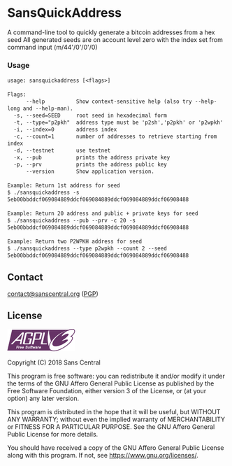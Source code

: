 # SansQuickAddress

A command-line tool to quickly generate a bitcoin addresses from a hex seed
All generated seeds are on account level zero with the index set from command input (m/44'/0'/0'/0)

### Usage
```
usage: sansquickaddress [<flags>]

Flags:
      --help          Show context-sensitive help (also try --help-long and --help-man).
  -s, --seed=SEED     root seed in hexadecimal form
  -t, --type="p2pkh"  address type must be 'p2sh','p2pkh' or 'p2wpkh'
  -i, --index=0       address index
  -c, --count=1       number of addresses to retrieve starting from index
  -d, --testnet       use testnet
  -x, --pub           prints the address private key
  -p, --prv           prints the address public key
      --version       Show application version.

Example: Return 1st address for seed
$ ./sansquickaddress -s 5eb00bbddcf069084889ddcf069084889ddcf069084889ddcf06908488

Example: Return 20 address and public + private keys for seed 
$ ./sansquickaddress --pub --prv -c 20 -s 5eb00bbddcf069084889ddcf069084889ddcf069084889ddcf06908488

Example: Return two P2WPKH address for seed 
$ ./sansquickaddress --type p2wpkh --count 2 --seed 5eb00bbddcf069084889ddcf069084889ddcf069084889ddcf06908488
```

## Contact

contact@sanscentral.org ([PGP](../../resources/publickey.contact@sanscentral.org.asc))

## License

![AGPLv3 Logo](../../resources/agplv3-155x51.png)

Copyright (C) 2018 Sans Central

This program is free software: you can redistribute it and/or modify
it under the terms of the GNU Affero General Public License as
published by the Free Software Foundation, either version 3 of the
License, or (at your option) any later version.

This program is distributed in the hope that it will be useful,
but WITHOUT ANY WARRANTY; without even the implied warranty of
MERCHANTABILITY or FITNESS FOR A PARTICULAR PURPOSE.  See the
GNU Affero General Public License for more details.

You should have received a copy of the GNU Affero General Public License
along with this program.  If not, see <https://www.gnu.org/licenses/>.
